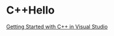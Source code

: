 # C++Hello
[Getting Started with C++ in Visual Studio](https://msdn.microsoft.com/en-us/library/jj620919.aspx)